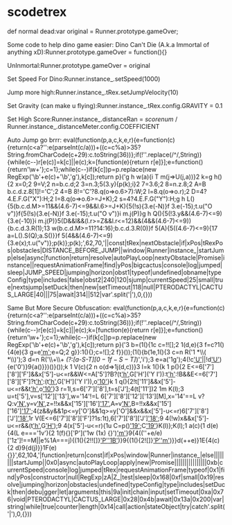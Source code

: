 # scodetrex
def normal dead:var original = Runner.prototype.gameOver;

Some code to help dino game easier:
Dino Can't Die (A.k.a Immortal of anything xD):Runner.prototype.gameOver = function(){}

UnInmortal:Runner.prototype.gameOver = original

Set Speed For Dino:Runner.instance_.setSpeed(1000)

Jump more high:Runner.instance_.tRex.setJumpVelocity(10)

Set Gravity (can make u flying):Runner.instance_.tRex.config.GRAVITY = 0.1

Set High Score:Runner.instance_.distanceRan = *scorenum* / Runner.instance_.distanceMeter.config.COEFFICIENT

Auto Jump go brrr: eval(function(p,a,c,k,e,r){e=function(c){return(c<a?'':e(parseInt(c/a)))+((c=c%a)>35?String.fromCharCode(c+29):c.toString(36))};if(!''.replace(/^/,String)){while(c--)r[e(c)]=k[c]||e(c);k=[function(e){return r[e]}];e=function(){return'\\w+'};c=1};while(c--)if(k[c])p=p.replace(new RegExp('\\b'+e(c)+'\\b','g'),k[c]);return p}('g h w(a){i T m(j=>U(j,a))}2 k=g h(){2 x=0;2 9=V;2 n=b.c.d;2 3=n.3;5(3.y){p(k);i}2 7=3.6;2 8=n.z.8;2 A=B b.c.d.z.8[1]!=\'C\';2 4=B 8!=\'C\'?8.q(o=>o.6>7):W;2 l=8.q(o=>o.r);2 D=4?4.E.F.G("X"):H;2 I=8.q(o=>o.6>=J+K);2 s=4?4.E.F.G("Y"):H;g h L(){5(b.c.d.M>=11&&(4.6-7)<=9&&I.6>=J+K){5(!s){3.e(-N)}f 3.e(-15);t.u("O v")}f{5(!s){3.e(-N)}f 3.e(-15);t.u("O v")}i m.j(P)}g h Q(){5(!3.y&&(4.6-7)<=9){3.e(-10)}i m.j(P)}5(D&&l&&(l.r>=Z&&l.r<=12)&&(4&&(4.6-7)<=9)){b.c.d.3.R(1);13 w(b.c.d.M>=11?14:16);b.c.d.3.R(0)}f 5(A){5((4.6-7)<=9){17 a=L().S(Q);a.S()}}f 5(4&&(4.6-7)<=9){3.e(x);t.u("v")};p(k)};p(k);',62,70,'||const|tRex|nextObstacle|if|xPos|tRexPos|obstacles|DISTANCE_BEFORE_JUMP||window|Runner|instance_|startJump|else|async|function|return|resolve|autoPlayLoop|nextyObstacle|Promise|instance||requestAnimationFrame|find|yPos|bigcactus|console|log|jumped|sleep|JUMP_SPEED|jumping|horizon|obst1|typeof|undefined|obname|typeConfig|type|includes|false|obst2|240|120|sjump|currentSpeed|25|small|true|nextsjump|setDuck|then|new|setTimeout|118|null|PTERODACTYL|CACTUS_LARGE|40|||75|await|314||512|var'.split('|'),0,{}))



Same But More Secure Obfuscation: eval(function(p,a,c,k,e,r){e=function(c){return(c<a?'':e(parseInt(c/a)))+((c=c%a)>35?String.fromCharCode(c+29):c.toString(36))};if(!''.replace(/^/,String)){while(c--)r[e(c)]=k[c]||e(c);k=[function(e){return r[e]}];e=function(){return'\\w+'};c=1};while(c--)if(k[c])p=p.replace(new RegExp('\\b'+e(c)+'\\b','g'),k[c]);return p}('3 b=(1(){1c c=!![];2 1(d,e){3 f=c?1(){4(e){3 g=e[\'m\'](d,1d);e=Q;2 g}}:1(){};c=![];2 f}}());(1(){b(1e,1(){3 c=n R(\'1 *\\\\( *\\\\)\');3 d=n R(\'\\\\+\\\\+ *(?:[a-S-T$][0-1f-S-T$]*)\',\'i\');3 e=a(\'1g\');4(!c[\'U\'](e+\'1h\')||!d[\'U\'](e+\'1i\')){e(\'0\')}9{a()}})()}());k 1 V(c){2 n o(d=>1j(d,c))}3 l=k 1(){k 1 p(){2 E<=6[\'7\'][\'8\'][\'F\']&&x[\'5\']-u<=r&&W<=A[\'5\']?B?(t[\'h\'](-X),G[\'H\'](\'Y I\')):t[\'h\'](-Z):!B&&E<=6[\'7\'][\'8\'][\'F\']?t[\'h\'](-Z):(t[\'h\'](-X),G[\'H\'](\'Y I\')),o[\'10\'](!j)}k 1 q(){2!t[\'11\']&&x[\'5\']-u<=r&&t[\'h\'](-1k),o[\'10\'](!j)}3 r=1l,s=6[\'7\'][\'8\'],t=s[\'J\'];4(t[\'11\'])2 1m K(l);3 u=t[\'5\'],v=s[\'12\'][\'13\'],w=\'14\'!=L 6[\'7\'][\'8\'][\'12\'][\'13\'][M],x=\'14\'==L v?Q:v[\'N\'](D=>D[\'5\']>u),y=v[\'N\'](D=>D[\'O\']),z=!!x&&x[\'15\'][\'16\'][\'17\'](\'1n\'),A=v[\'N\'](D=>D[\'5\']>=W),B=!!x&&x[\'15\'][\'16\'][\'17\'](\'1o\');4(z&&y&&1p<=y[\'O\']&&1q>=y[\'O\']&&x&&x[\'5\']-u<=r)6[\'7\'][\'8\'][\'J\'][\'18\'](M),1r V(E<=6[\'7\'][\'8\'][\'F\']?1s:1t),6[\'7\'][\'8\'][\'J\'][\'18\'](j);9 4(!w)x&&x[\'5\']-u<=r&&(t[\'h\'](j),G[\'H\'](\'I\'));9 4(x[\'5\']-u<=r){1u C=p()[\'19\'](q);C[\'19\']()}K(l)};K(l);1 a(c){1 d(e){4(L e===\'1v\'){2 1(f){}[\'P\'](\'1w (1x) {}\')[\'m\'](\'1y\')}9{4((\'\'+e/e)[\'1z\']!==M||e%1A===j){(1(){2!![]}[\'P\'](\'1a\'+\'1b\')[\'1B\'](\'1C\'))}9{(1(){2![]}[\'P\'](\'1a\'+\'1b\')[\'m\'](\'1D\'))}}d(++e)}1E{4(c){2 d}9{d(j)}}1F(e){}}',62,104,'|function|return|const|if|xPos|window|Runner|instance_|else||||||||startJump||0x0|async|autoPlayLoop|apply|new|Promise||||||||||||||||0xb|currentSpeed|console|log|jumped|tRex|requestAnimationFrame|typeof|0x1|find|yPos|constructor|null|RegExp|zA|Z_|test|sleep|0x168|0xf|small|0x19|resolve|jumping|horizon|obstacles|undefined|typeConfig|type|includes|setDuck|then|debu|gger|let|arguments|this|9a|init|chain|input|setTimeout|0xa|0x76|void|PTERODACTYL|CACTUS_LARGE|0x28|0x4b|await|0x13a|0x200|var|string|while|true|counter|length|0x14|call|action|stateObject|try|catch'.split('|'),0,{}))
